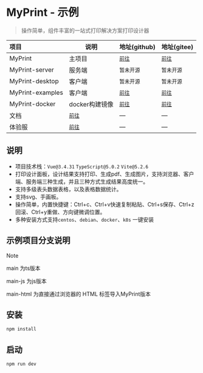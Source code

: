 # MyPrint - 示例

> 操作简单，组件丰富的一站式打印解决方案打印设计器

| 项目               | 说明                               | 地址(github)                                       | 地址(gitee)                                                |
|:-----------------|----------------------------------|--------------------------------------------------|----------------------------------------------------------|
| MyPrint          | 主项目                              | [`前往`](https://github.com/MyPrintDesign/myprint) | [`前往`](https://gitee.com/MyPrintDesign/myprint)          |
| MyPrint-server   | 服务端                              | `暂未开源`                                           | `暂未开源`                                                   |
| MyPrint-desktop  | 客户端                              | `暂未开源`                                           | `暂未开源`                                                   |
| MyPrint-examples | 客户端                              | [`前往`](https://github.com/MyPrintDesign/myprint-examples) | [`前往`](https://gitee.com/MyPrintDesign/myprint-examples) |
| MyPrint-docker   | docker构建镜像                       | [`前往`](https://github.com/MyPrintDesign/myprint-docker) | [`前往`](https://gitee.com/MyPrintDesign/myprint-docker)   |
| 文档               | [`前往`](https://doc.cfcss.top)  | —                                                | —                                                        |
| 体验服              | [`前往`](https://demo.cfcss.top) | —                                                | —                                                        |

## 说明

* 项目技术栈：`Vue@3.4.31` `TypeScript@5.0.2` `Vite@5.2.6`
* 打印设计面板，设计结果支持打印、生成pdf、生成图片，支持浏览器、客户端、服务端三种生成，并且三种方式生成结果高度统一。
* 支持多级表头数据表格，以及表格数据统计。
* 支持svg、手画板。
* 操作简单，内置快捷键：Ctrl+c、Ctrl+v快速复制粘贴、Ctrl+s保存、Ctrl+z回滚、Ctrl+y重做、方向键微调位置。
* 多种安装方式支持`centos`、`debian`、`docker`、`k8s` 一键安装
## 示例项目分支说明

> [!NOTE]
> main 为ts版本
> 
> main-js 为js版本
>
> main-html 为直接通过浏览器的 HTML 标签导入MyPrint版本



## 安装

```sh
npm install
```

## 启动

```sh
npm run dev
```
